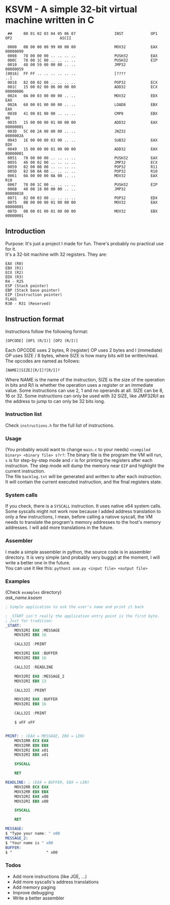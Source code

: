 # KSVM - A simple 32-bit virtual machine written in C  

```
 ##     00 01 02 03 04 05 06 07                 INST            OP1             OP2                     ASCII

 0000   0B 00 00 00 99 00 00 00                 MOV32           EAX             00000099
 0008   78 00 00 00 .. .. .. ..                 PUSH32          EAX
 000C   78 00 1C 00 .. .. .. ..                 PUSH32          EIP
 0010   48 00 59 00 00 00 .. ..                 JMP32           00000059
[0016]  FF FF .. .. .. .. .. ..                 [????                                                   ..]
 0018   82 00 02 00 .. .. .. ..                 POP32           ECX
 001C   15 00 02 00 06 00 00 00                 ADD32           ECX             00000006
 0024   0A 00 03 00 00 00 .. ..                 MOV32           EDX             EAX
 002A   68 00 01 00 00 00 .. ..                 LOAD8           EBX             EAX
 0030   41 00 01 00 00 .. .. ..                 CMP8            EBX             00
 0035   15 00 00 00 01 00 00 00                 ADD32           EAX             00000001
 003D   5C 00 2A 00 00 00 .. ..                 JNZ32           0000002A
 0043   1E 00 00 00 03 00 .. ..                 SUB32           EAX             EDX
 0049   15 00 00 00 01 00 00 00                 ADD32           EAX             00000001
 0051   78 00 00 00 .. .. .. ..                 PUSH32          EAX
 0055   46 00 02 00 .. .. .. ..                 JMP32           ECX
 0059   82 00 0B 00 .. .. .. ..                 POP32           R11
 005D   82 00 0A 00 .. .. .. ..                 POP32           R10
 0061   0A 00 00 00 0A 00 .. ..                 MOV32           EAX             R10
 0067   78 00 1C 00 .. .. .. ..                 PUSH32          EIP
 006B   48 00 18 00 00 00 .. ..                 JMP32           00000018
 0071   82 00 03 00 .. .. .. ..                 POP32           EDX
 0075   0B 00 00 00 01 00 00 00                 MOV32           EAX             00000001
 007D   0B 00 01 00 01 00 00 00                 MOV32           EBX             00000001
```

## Introduction  

Purpose: It's just a project I made for fun. There's probably no practical use for it.    
It's a 32-bit machine with 32 registers. They are:
```
EAX (R0)
EBX (R1)
ECX (R2)
EDX (R3)
R4 - R25
ESP (Stack pointer)
EBP (Stack base pointer)
EIP (Instruction pointer)
FLAGS
R30 - R31 (Reserved)
```

## Instruction format
Instructions follow the following format:  
```
[OPCODE] [OP1 (R/I)] [OP2 (R/I)]
```
Each OPCODE uses 2 bytes, R (register) OP uses 2 bytes and I (immediate) OP uses SIZE / 8 bytes, where SIZE is how many bits will be written/read.   
The opcodes are named as follows:  
```
[NAME][SIZE][R/I]?[R/I]?
```
Where NAME is the name of the instruction, SIZE is the size of the operation in bits and R/I is whether the operation uses a register or an immediate value. Some instructions can use 2, 1 and no operands at all. SIZE can be 8, 16 or 32. Some instructions can only be used with 32 SIZE, like JMP32R/I as the address to jump to can only be 32 bits long.   

### Instruction list
Check `instructions.h` for the full list of instructions.

### Usage
(You probably would want to change `main.c` to your needs) `<compiled binary> <binary file> s?r?`:
The binary file is the program the VM will run, `s` is for step-by-step mode and `r` is for printing the registers after each instruction. The step mode will dump the memory near `EIP` and highlight the current instruction.       
The file `backlog.txt` will be generated and written to after each instruction. It will contain the current executed instruction, and the final registers state.    

### System calls
If you check, there is a `SYSCALL` instruction. It uses native x64 system calls. Some syscalls might not work now because I added address translation to only a few instructions, I mean, before calling a natove syscall, the VM needs to translate the program's memory addresses to the host's memory addresses. I will add more translations in the future.

### Assembler
I made a simple assembler in python, the source code is in assembler directory. It is very simple (and probably very buggy) at the moment, I will write a better one in the future.     
You can use it like this: `python3 asm.py <input file> <output file>`

### Examples
(Check `examples` directory)    
*ask_name.ksasm*
```asm
; Simple application to ask the user's name and print it back

; _START isn't really the application entry point is the first byte. 
; Just for tradition:
_START:
    MOV32RI EAX :MESSAGE
    MOV32RI EBX 16

    CALL32I :PRINT

    MOV32RI EAX :BUFFER
    MOV32RI EBX 16

    CALL32I :READLINE

    MOV32RI EAX :MESSAGE_2
    MOV32RI EBX 13

    CALL32I :PRINT

    MOV32RI EAX :BUFFER
    MOV32RI EBX 16

    CALL32I :PRINT

    $ xFF xFF


PRINT: ; (EAX = MESSAGE, EBX = LEN)
    MOV32RR ECX EAX
    MOV32RR EDX EBX
    MOV32RI EAX x01
    MOV32RI EBX x01

    SYSCALL

    RET

READLINE: ; (EAX = BUFFER, EBX = LEN)
    MOV32RR ECX EAX
    MOV32RR EDX EBX
    MOV32RI EAX x00
    MOV32RI EBX x00

    SYSCALL

    RET

MESSAGE:
$ "Type your name: " x00
MESSAGE_2:
$ "Your name is " x00
BUFFER:
$ "               " x00
```

### Todos
* Add more instructions (like JGE, ...)
* Add more syscalls's address translations
* Add memory paging
* Improve debugging
* Write a better assembler
